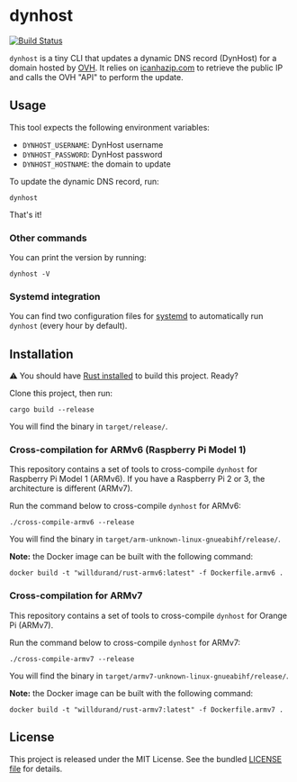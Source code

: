 # dynhost

[![Build
Status](https://travis-ci.com/willdurand/dynhost.svg?branch=master)](https://travis-ci.com/willdurand/dynhost)

`dynhost` is a tiny CLI that updates a dynamic DNS record (DynHost) for a domain
hosted by [OVH](https://www.ovh.com). It relies on
[icanhazip.com](http://ipv4.icanhazip.com/) to retrieve the public IP and calls
the OVH "API" to perform the update.

## Usage

This tool expects the following environment variables:

- `DYNHOST_USERNAME`: DynHost username
- `DYNHOST_PASSWORD`: DynHost password
- `DYNHOST_HOSTNAME`: the domain to update

To update the dynamic DNS record, run:

```
dynhost
```

That's it!

### Other commands

You can print the version by running:

```
dynhost -V
```

### Systemd integration

You can find two configuration files for
[systemd](https://en.wikipedia.org/wiki/Systemd) to automatically run `dynhost`
(every hour by default).

## Installation

:warning: You should have [Rust installed](https://rustup.rs/) to build this
project. Ready?

Clone this project, then run:

```
cargo build --release
```

You will find the binary in `target/release/`.

### Cross-compilation for ARMv6 (Raspberry Pi Model 1)

This repository contains a set of tools to cross-compile `dynhost` for Raspberry
Pi Model 1 (ARMv6). If you have a Raspberry Pi 2 or 3, the architecture is
different (ARMv7).

Run the command below to cross-compile `dynhost` for ARMv6:

```
./cross-compile-armv6 --release
```

You will find the binary in `target/arm-unknown-linux-gnueabihf/release/`.

**Note:** the Docker image can be built with the following command:

```
docker build -t "willdurand/rust-armv6:latest" -f Dockerfile.armv6 .
```

### Cross-compilation for ARMv7

This repository contains a set of tools to cross-compile `dynhost` for Orange Pi
(ARMv7).

Run the command below to cross-compile `dynhost` for ARMv7:

```
./cross-compile-armv7 --release
```

You will find the binary in `target/armv7-unknown-linux-gnueabihf/release/`.

**Note:** the Docker image can be built with the following command:

```
docker build -t "willdurand/rust-armv7:latest" -f Dockerfile.armv7 .
```

## License

This project is released under the MIT License. See the bundled [LICENSE
file](./LICENSE) for details.
